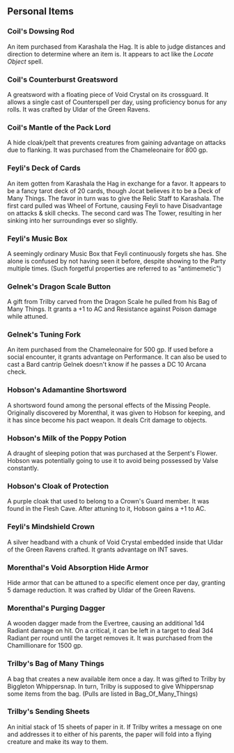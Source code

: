 ## Personal Items

### Coil's Dowsing Rod

An item purchased from Karashala the Hag. It is able to judge distances and direction to determine where an item is. It appears to act like the *Locate Object* spell.

### Coil's Counterburst Greatsword 

A greatsword with a floating piece of Void Crystal on its crossguard. It allows a single cast of Counterspell per day, using proficiency bonus for any rolls. It was crafted by Uldar of the Green Ravens.

### Coil's Mantle of the Pack Lord 

A hide cloak/pelt that prevents creatures from gaining advantage on attacks due to flanking. It was purchased from the Chameleonaire for 800 gp.

### Feyli's Deck of Cards

An item gotten from Karashala the Hag in exchange for a favor. It appears to be a fancy tarot deck of 20 cards, though Jocat believes it to be a Deck of Many Things. The favor in turn was to give the Relic Staff to Karashala. The first card pulled was Wheel of Fortune, causing Feyli to have Disadvantage on attacks & skill checks. The second card was The Tower, resulting in her sinking into her surroundings ever so slightly.

### Feyli's Music Box

A seemingly ordinary Music Box that Feyli continuously forgets she has. She alone is confused by not having seen it before, despite showing to the Party multiple times. (Such forgetful properties are referred to as "antimemetic")

### Gelnek's Dragon Scale Button 

A gift from Trilby carved from the Dragon Scale he pulled from his Bag of Many Things. It grants a +1 to AC and Resistance against Poison damage while attuned.

### Gelnek's Tuning Fork 

An item purchased from the Chameleonaire for 500 gp. If used before a social encounter, it grants advantage on Performance. It can also be used to cast a Bard cantrip Gelnek doesn't know if he passes a DC 10 Arcana check.

### Hobson's Adamantine Shortsword

A shortsword found among the personal effects of the Missing People. Originally discovered by Morenthal, it was given to Hobson for keeping, and it has since become his pact weapon. It deals Crit damage to objects.

### Hobson's Milk of the Poppy Potion

A draught of sleeping potion that was purchased at the Serpent's Flower. Hobson was potentially going to use it to avoid being possessed by Valse constantly.

### Hobson's Cloak of Protection

A purple cloak that used to belong to a Crown's Guard member. It was found in the Flesh Cave. After attuning to it, Hobson gains a +1 to AC.

### Feyli's Mindshield Crown 

A silver headband with a chunk of Void Crystal embedded inside that Uldar of the Green Ravens crafted. It grants advantage on INT saves.

### Morenthal's Void Absorption Hide Armor 

Hide armor that can be attuned to a specific element once per day, granting 5 damage reduction. It was crafted by Uldar of the Green Ravens.

### Morenthal's Purging Dagger 

A wooden dagger made from the Evertree, causing an additional 1d4 Radiant damage on hit. On a critical, it can be left in a target to deal 3d4 Radiant per round until the target removes it. It was purchased from the Chamillionare for 1500 gp.

### Trilby's Bag of Many Things

A bag that creates a new available item once a day. It was gifted to Trilby by Biggleton Whippersnap. In turn, Trilby is supposed to give Whippersnap some items from the bag. (Pulls are listed in Bag_Of_Many_Things)

### Trilby's Sending Sheets 

An initial stack of 15 sheets of paper in it. If Trilby writes a message on one and addresses it to either of his parents, the paper will fold into a flying creature and make its way to them.